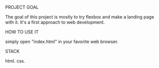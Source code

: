 PROJECT GOAL

The goal of this project is mostly to try flexbox and make a landing page with it.
It's a first approach to web development.


HOW TO USE IT

simply open "index.html" in your favorite web browser.

STACK

html.
css.
